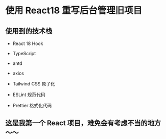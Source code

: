 # 使用 React18 重写后台管理旧项目

## 使用到的技术栈

- React 18 Hook

- TypeScript

- antd

- axios

- Tailwind CSS 原子化

- ESLint 规范代码

- Prettier 格式化代码

## 这是我第一个 React 项目，难免会有考虑不当的地方～～
